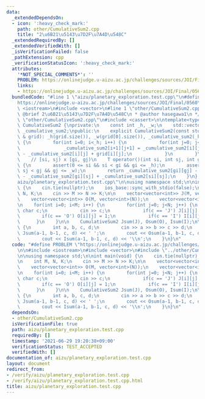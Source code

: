 ```yaml
---
data:
  _extendedDependsOn:
  - icon: ':heavy_check_mark:'
    path: other/CumulativeSum2.cpp
    title: "2\u6B21\u5143\u7D2F\u7A4D\u548C"
  _extendedRequiredBy: []
  _extendedVerifiedWith: []
  _isVerificationFailed: false
  _pathExtension: cpp
  _verificationStatusIcon: ':heavy_check_mark:'
  attributes:
    '*NOT_SPECIAL_COMMENTS*': ''
    PROBLEM: https://onlinejudge.u-aizu.ac.jp/challenges/sources/JOI/Final/0560
    links:
    - https://onlinejudge.u-aizu.ac.jp/challenges/sources/JOI/Final/0560
  bundledCode: "#line 1 \"aizu/planetary_exploration.test.cpp\"\n#define PROBLEM \"\
    https://onlinejudge.u-aizu.ac.jp/challenges/sources/JOI/Final/0560\"\n\n#include\
    \ <iostream>\n#include <vector>\n#line 1 \"other/CumulativeSum2.cpp\"\n/**\n *\
    \ @brief 2\u6B21\u5143\u7D2F\u7A4D\u548C\n * @author hasegawa1\n */\n\n#line 7\
    \ \"other/CumulativeSum2.cpp\"\n#include <cassert>\n\ntemplate<typename T>\nclass\
    \ CumulativeSum2 {\nprivate:\n    const int _h, _w;\n    std::vector<std::vector<T>>\
    \ _cumulative_sum2;\npublic:\n    explicit CumulativeSum2(const std::vector<std::vector<T>>\
    \ & grid): _h(grid.size()), _w(grid[0].size()), _cumulative_sum2(_h+1, std::vector<T>(_w+1))\
    \ {\n        for(int i=0; i<_h; i++) {\n            for(int j=0; j<_w; j++) {\n\
    \                _cumulative_sum2[i+1][j+1] = _cumulative_sum2[i][j+1] + _cumulative_sum2[i+1][j]\
    \ - _cumulative_sum2[i][j] + grid[i][j];\n            }\n        }\n    }\n\n\
    \    // [si, sj) x [gi, gj)\n    T operator()(int si, int sj, int gi, int gj)\
    \ {\n        assert(0 <= si && si < gi && gi <= _h);\n        assert(0 <= sj &&\
    \ sj < gj && gj <= _w);\n        return _cumulative_sum2[gi][gj] - _cumulative_sum2[si][gj]\
    \ - _cumulative_sum2[gi][sj] + _cumulative_sum2[si][sj];\n    }\n};\n#line 6 \"\
    aizu/planetary_exploration.test.cpp\"\n\nusing namespace std;\n\nint main(void)\
    \ {\n    cin.tie(nullptr);\n    ios_base::sync_with_stdio(false);\n\n    int M,\
    \ N, K;\n    cin >> M >> N >> K;\n\n    vector<vector<int>> J(M, vector<int>(N));\n\
    \    vector<vector<int>> O(M, vector<int>(N));\n    vector<vector<int>> I(M, vector<int>(N));\n\
    \n    for(int i=0; i<M; i++) {\n        for(int j=0; j<N; j++) {\n           \
    \ char c;\n            cin >> c;\n            if(c == 'J') J[i][j] = 1;\n    \
    \        if(c == 'O') O[i][j] = 1;\n            if(c == 'I') I[i][j] = 1;\n  \
    \      }\n    }\n\n    CumulativeSum2 Jsum(J), Osum(O), Isum(I);\n\n    while(K--)\
    \ {\n        int a, b, c, d;\n        cin >> a >> b >> c >> d;\n        cout <<\
    \ Jsum(a-1, b-1, c, d) << ' ';\n        cout << Osum(a-1, b-1, c, d) << ' ';\n\
    \        cout << Isum(a-1, b-1, c, d) << '\\n';\n    }\n}\n"
  code: "#define PROBLEM \"https://onlinejudge.u-aizu.ac.jp/challenges/sources/JOI/Final/0560\"\
    \n\n#include <iostream>\n#include <vector>\n#include \"../other/CumulativeSum2.cpp\"\
    \n\nusing namespace std;\n\nint main(void) {\n    cin.tie(nullptr);\n    ios_base::sync_with_stdio(false);\n\
    \n    int M, N, K;\n    cin >> M >> N >> K;\n\n    vector<vector<int>> J(M, vector<int>(N));\n\
    \    vector<vector<int>> O(M, vector<int>(N));\n    vector<vector<int>> I(M, vector<int>(N));\n\
    \n    for(int i=0; i<M; i++) {\n        for(int j=0; j<N; j++) {\n           \
    \ char c;\n            cin >> c;\n            if(c == 'J') J[i][j] = 1;\n    \
    \        if(c == 'O') O[i][j] = 1;\n            if(c == 'I') I[i][j] = 1;\n  \
    \      }\n    }\n\n    CumulativeSum2 Jsum(J), Osum(O), Isum(I);\n\n    while(K--)\
    \ {\n        int a, b, c, d;\n        cin >> a >> b >> c >> d;\n        cout <<\
    \ Jsum(a-1, b-1, c, d) << ' ';\n        cout << Osum(a-1, b-1, c, d) << ' ';\n\
    \        cout << Isum(a-1, b-1, c, d) << '\\n';\n    }\n}\n"
  dependsOn:
  - other/CumulativeSum2.cpp
  isVerificationFile: true
  path: aizu/planetary_exploration.test.cpp
  requiredBy: []
  timestamp: '2021-06-29 19:20:38+09:00'
  verificationStatus: TEST_ACCEPTED
  verifiedWith: []
documentation_of: aizu/planetary_exploration.test.cpp
layout: document
redirect_from:
- /verify/aizu/planetary_exploration.test.cpp
- /verify/aizu/planetary_exploration.test.cpp.html
title: aizu/planetary_exploration.test.cpp
---
```

